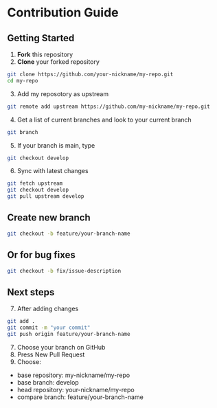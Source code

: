# Contribution Guide

## Getting Started
1. **Fork** this repository
2. **Clone** your forked repository
```bash
git clone https://github.com/your-nickname/my-repo.git
cd my-repo
```
3. Add my reposotory as upstream
```bash
git remote add upstream https://github.com/my-nickname/my-repo.git
```
4. Get a list of current branches and look to your current branch
```bash
git branch
```
5. If your branch is main, type
```bash
git checkout develop
```
6. Sync with latest changes
```bash
git fetch upstream
git checkout develop
git pull upstream develop
```
## Create new branch 
```bash
git checkout -b feature/your-branch-name
```
## Or for bug fixes
```bash
git checkout -b fix/issue-description
```
## Next steps
7. After adding changes
```bash
git add .
git commit -m "your commit"
git push origin feature/your-branch-name
```
7. Choose your branch on GitHub
8. Press New Pull Request
9. Choose:
  - base repository: my-nickname/my-repo
  - base branch: develop
  - head repository: your-nickname/my-repo
  - compare branch: feature/your-branch-name
